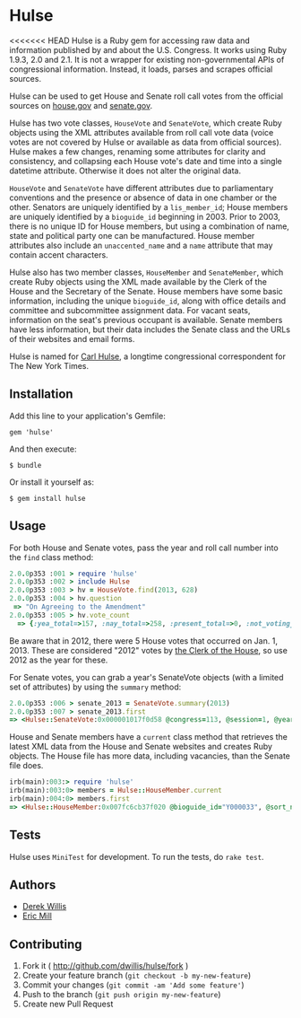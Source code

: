 # Hulse

<<<<<<< HEAD
Hulse is a Ruby gem for accessing raw data and information published by and about the U.S. Congress. It works using Ruby 1.9.3, 2.0 and 2.1. It is not a wrapper for existing non-governmental APIs of congressional information. Instead, it loads, parses and scrapes official sources.

Hulse can be used to get House and Senate roll call votes from the official sources on [house.gov](http://clerk.house.gov/evs/2013/index.asp) and [senate.gov](http://www.senate.gov/pagelayout/legislative/a_three_sections_with_teasers/votes.htm).

Hulse has two vote classes, `HouseVote` and `SenateVote`, which create Ruby objects using the XML attributes available from roll call vote data (voice votes are not covered by Hulse or available as data from official sources). Hulse makes a few changes, renaming some attributes for clarity and consistency, and collapsing each House vote's date and time into a single datetime attribute. Otherwise it does not alter the original data.

`HouseVote` and `SenateVote` have different attributes due to parliamentary conventions and the presence or absence of data in one chamber or the other. Senators are uniquely identified by a `lis_member_id`; House members are uniquely identified by a `bioguide_id` beginning in 2003. Prior to 2003, there is no unique ID for House members, but using a combination of name, state and political party one can be manufactured. House member attributes also include an `unaccented_name` and a `name` attribute that may contain accent characters.

Hulse also has two member classes, `HouseMember` and `SenateMember`, which create Ruby objects using the XML made available by the Clerk of the House and the Secretary of the Senate. House members have some basic information, including the unique `bioguide_id`, along with office details and committee and subcommittee assignment data. For vacant seats, information on the seat's previous occupant is available. Senate members have less information, but their data includes the Senate class and the URLs of their websites and email forms.

Hulse is named for [Carl Hulse](https://www.nytimes.com/learning/students/ask_reporters/Carl_Hulse.html), a longtime congressional correspondent for The New York Times.

## Installation

Add this line to your application's Gemfile:

    gem 'hulse'

And then execute:

    $ bundle

Or install it yourself as:

    $ gem install hulse

## Usage

For both House and Senate votes, pass the year and roll call number into the `find` class method:

```ruby
2.0.0p353 :001 > require 'hulse'
2.0.0p353 :002 > include Hulse
2.0.0p353 :003 > hv = HouseVote.find(2013, 628)
2.0.0p353 :004 > hv.question
 => "On Agreeing to the Amendment"
2.0.0p353 :005 > hv.vote_count
  => {:yea_total=>157, :nay_total=>258, :present_total=>0, :not_voting_total=>16}
```

Be aware that in 2012, there were 5 House votes that occurred on Jan. 1, 2013. These are considered "2012" votes by [the Clerk of the House](http://clerk.house.gov/evs/2012/index.asp), so use 2012 as the year for these.

For Senate votes, you can grab a year's SenateVote objects (with a limited set of attributes) by using the `summary` method:

```ruby
2.0.0p353 :006 > senate_2013 = SenateVote.summary(2013)
2.0.0p353 :007 > senate_2013.first
=> <Hulse::SenateVote:0x000001017f0d58 @congress=113, @session=1, @year=2013, @vote_number="00291", @vote_date=<Date: 2013-12-20 ((2456647j,0s,0n),+0s,2299161j)>, @issue="PN921", @question="On the Cloture Motion", @vote_result="Agreed to", @vote_count={:yeas=>"59", :nays=>"34"}, @vote_title="Motion to Invoke Cloture on the Nomination of Janet L. Yellen to be Chairman of the Board of Governors of the Federal Reserve System">
```
House and Senate members have a `current` class method that retrieves the latest XML data from the House and Senate websites and creates Ruby objects. The House file has more data, including vacancies, than the Senate file does.

```ruby
irb(main):003:> require 'hulse'
irb(main):003:0> members = Hulse::HouseMember.current
irb(main):004:0> members.first
=> <Hulse::HouseMember:0x007fc6cb37f020 @bioguide_id="Y000033", @sort_name="YOUNG,DON", @last_name="Young", @first_name="Don", @middle_name=nil, @suffix=nil, @courtesy="Mr.", @official_name="Don Young", @formal_name="Mr. Young of Alaska", @party="R", @caucus_party="R", @state_postal="AK", @state_name="Alaska", @district="At Large", @district_code="AK00", @hometown="Fort Yukon", @office_building="RHOB", @office_room="2314", @office_zip="20515-0200", @phone="(202) 225-5765", @last_elected_date=#<Date: 2014-11-04 ((2456966j,0s,0n),+0s,2299161j)>, @sworn_date=#<Date: 2015-01-12 ((2457035j,0s,0n),+0s,2299161j)>, @committees=[{"comcode"=>"II00", "rank"=>"2"}, {"comcode"=>"PW00", "rank"=>"2"}], @subcommittees=[{"subcomcode"=>"II10", "rank"=>"2"}, {"subcomcode"=>"II13", "rank"=>"2"}, {"subcomcode"=>"II24", "rank"=>"1", "leadership"=>"Chairman"}, {"subcomcode"=>"PW05", "rank"=>"2"}, {"subcomcode"=>"PW07", "rank"=>"2"}, {"subcomcode"=>"PW12", "rank"=>"2"}], @is_vacant=false, @footnote=nil, @predecessor=nil, @vacancy_date=nil>
```

## Tests

Hulse uses `MiniTest` for development. To run the tests, do `rake test`.

## Authors

* [Derek Willis](https://github.com/dwillis)
* [Eric Mill](https://github.com/konklone)

## Contributing

1. Fork it ( http://github.com/dwillis/hulse/fork )
2. Create your feature branch (`git checkout -b my-new-feature`)
3. Commit your changes (`git commit -am 'Add some feature'`)
4. Push to the branch (`git push origin my-new-feature`)
5. Create new Pull Request
